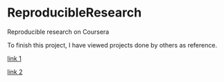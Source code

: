 # ReproducibleResearch
Reproducible research on Coursera

To finish this project, I have viewed projects done by others as reference.

[link 1](https://github.com/benjamin-chan/ReproducibleResearchCoursera/blob/master/PeerAssessment2/AnalysisOfSevereWeatherEvents.Rmd)

[link 2](https://github.com/sefakilic/coursera-repdata/blob/master/project2/storm.analysis.md)


